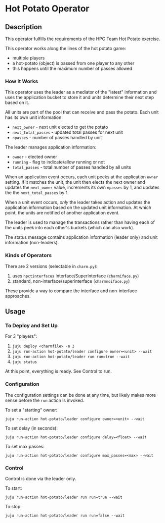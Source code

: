 # Hot Potato Operator

## Description

This operator fulfills the requirements of the HPC Team Hot Potato
exercise.

This operator works along the lines of the hot potato game:

* multiple players
* a hot-potato (object) is passed from one player to any other
* this happens until the maximum number of passes allowed

### How It Works

This operator uses the leader as a mediator of the "latest" information and uses the application bucket to store it and units determine their next step based on it.

All units are part of the pool that can receive and pass the potato.
Each unit has its own unit information:

* `next_owner` - next unit elected to get the potato
* `next_total_passes` - updated total passes for next unit
* `npasses` - number of passes handled by unit

The leader manages application information:

* `owner` - elected owner
* `running` - flag to indicate/allow running or not
* `total_passes` - total number of passes handled by all units

When an application event occurs, each unit peeks at the application
`owner` setting. If it matches the unit, the unit then elects the next
owner and updates the `next_owner` value, increments its own `npasses`
by 1, and updates the the `next_total_passes` by 1.

When a unit event occurs, *only* the leader takes action and updates
the application information based on the updated unit information. At
which point, the units are notified of another application event.

The leader is used to manage the transactions rather than having each
of the units peek into each other's buckets (which can also work).

The status message contains application information (leader only) and
unit information (non-leaders).

### Kinds of Operators

There are 2 versions (selectable in `charm.py`):

1. uses `hpctinterfaces` Interface/SuperInterface (`charmiface.py`)
2. standard, non-interface/superinterface (`charmnoiface.py`)

These provide a way to compare the interface and non-interface
approaches.

## Usage

### To Deploy and Set Up

For 3 "players":

1. `juju deploy <charmfile> -n 3`
2. `juju run-action hot-potato/leader configure owner=<unit> --wait`
3. `juju run-action hot-potato/leader run run=true --wait`
4. `juju status`

At this point, everything is ready. See Control to run.

### Configuration

The configuration settings can be done at any time, but likely makes
more sense before the `run` action is invoked.

To set a "starting" owner:

```
juju run-action hot-potato/leader configure owner=<unit> --wait
```

To set delay (in seconds):

```
juju run-action hot-potato/leader configure delay=<float> --wait
```

To set max passes:

```
juju run-action hot-potato/leader configure max_passes=<max> --wait
```

### Control

Control is done via the leader only.

To start:

```juju run-action hot-potato/leader run run=true --wait```

To stop:

```juju run-action hot-potato/leader run run=false --wait```
